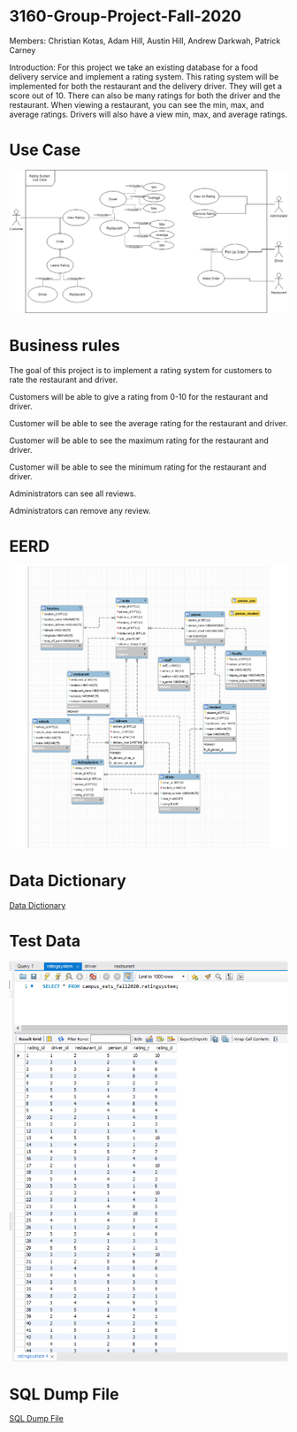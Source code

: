 # 3160-Group-Project-Fall-2020
Members: Christian Kotas, Adam Hill, Austin Hill, Andrew Darkwah, Patrick Carney

Introduction:
For this project we take an existing database for a food delivery service and implement a rating system. 
This rating system will be implemented for both the restaurant and the delivery driver. They will get a score out of 10. 
There can also be many ratings for both the driver and the restaurant. When viewing a restaurant, you can see the min, max,
and average ratings. Drivers will also have a view min, max, and average ratings.

# Use Case
![Use Case](https://github.com/ckotas/3160-Group-Project-Fall-2020/blob/main/Rating_System_Group_8.png)

# Business rules
The goal of this project is to implement a rating system for customers to rate the restaurant and driver.

Customers will be able to give a rating from 0-10 for the restaurant and driver.

Customer will be able to see the average rating for the restaurant and driver.

Customer will be able to see the maximum rating for the restaurant and driver.

Customer will be able to see the minimum rating for the restaurant and driver.

Administrators can see all reviews.

Administrators can remove any review.

# EERD 
![Use Case](https://github.com/ckotas/3160-Group-Project-Fall-2020/blob/main/UPDATED_EER.png)

# Data Dictionary

<a href="https://github.com/ckotas/3160-Group-Project-Fall-2020/blob/main/Data_Dictionary1.pdf">Data Dictionary</a>

# Test Data

![Use Case](https://github.com/ckotas/3160-Group-Project-Fall-2020/blob/main/Test_data.png)

# SQL Dump File
<a href="https://github.com/ckotas/3160-Group-Project-Fall-2020/blob/main/Dump20201204%20.sql">SQL Dump File</a>


